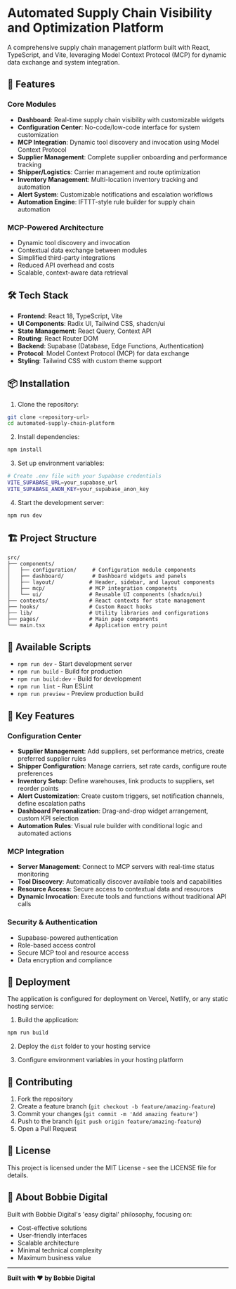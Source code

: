 # Automated Supply Chain Visibility and Optimization Platform

A comprehensive supply chain management platform built with React, TypeScript, and Vite, leveraging Model Context Protocol (MCP) for dynamic data exchange and system integration.

## 🚀 Features

### Core Modules
- **Dashboard**: Real-time supply chain visibility with customizable widgets
- **Configuration Center**: No-code/low-code interface for system customization
- **MCP Integration**: Dynamic tool discovery and invocation using Model Context Protocol
- **Supplier Management**: Complete supplier onboarding and performance tracking
- **Shipper/Logistics**: Carrier management and route optimization
- **Inventory Management**: Multi-location inventory tracking and automation
- **Alert System**: Customizable notifications and escalation workflows
- **Automation Engine**: IFTTT-style rule builder for supply chain automation

### MCP-Powered Architecture
- Dynamic tool discovery and invocation
- Contextual data exchange between modules
- Simplified third-party integrations
- Reduced API overhead and costs
- Scalable, context-aware data retrieval

## 🛠️ Tech Stack

- **Frontend**: React 18, TypeScript, Vite
- **UI Components**: Radix UI, Tailwind CSS, shadcn/ui
- **State Management**: React Query, Context API
- **Routing**: React Router DOM
- **Backend**: Supabase (Database, Edge Functions, Authentication)
- **Protocol**: Model Context Protocol (MCP) for data exchange
- **Styling**: Tailwind CSS with custom theme support

## 📦 Installation

1. Clone the repository:
```bash
git clone <repository-url>
cd automated-supply-chain-platform
```

2. Install dependencies:
```bash
npm install
```

3. Set up environment variables:
```bash
# Create .env file with your Supabase credentials
VITE_SUPABASE_URL=your_supabase_url
VITE_SUPABASE_ANON_KEY=your_supabase_anon_key
```

4. Start the development server:
```bash
npm run dev
```

## 🏗️ Project Structure

```
src/
├── components/
│   ├── configuration/     # Configuration module components
│   ├── dashboard/         # Dashboard widgets and panels
│   ├── layout/           # Header, sidebar, and layout components
│   ├── mcp/              # MCP integration components
│   └── ui/               # Reusable UI components (shadcn/ui)
├── contexts/             # React contexts for state management
├── hooks/                # Custom React hooks
├── lib/                  # Utility libraries and configurations
├── pages/                # Main page components
└── main.tsx              # Application entry point
```

## 🔧 Available Scripts

- `npm run dev` - Start development server
- `npm run build` - Build for production
- `npm run build:dev` - Build for development
- `npm run lint` - Run ESLint
- `npm run preview` - Preview production build

## 🌟 Key Features

### Configuration Center
- **Supplier Management**: Add suppliers, set performance metrics, create preferred supplier rules
- **Shipper Configuration**: Manage carriers, set rate cards, configure route preferences
- **Inventory Setup**: Define warehouses, link products to suppliers, set reorder points
- **Alert Customization**: Create custom triggers, set notification channels, define escalation paths
- **Dashboard Personalization**: Drag-and-drop widget arrangement, custom KPI selection
- **Automation Rules**: Visual rule builder with conditional logic and automated actions

### MCP Integration
- **Server Management**: Connect to MCP servers with real-time status monitoring
- **Tool Discovery**: Automatically discover available tools and capabilities
- **Resource Access**: Secure access to contextual data and resources
- **Dynamic Invocation**: Execute tools and functions without traditional API calls

### Security & Authentication
- Supabase-powered authentication
- Role-based access control
- Secure MCP tool and resource access
- Data encryption and compliance

## 🚀 Deployment

The application is configured for deployment on Vercel, Netlify, or any static hosting service:

1. Build the application:
```bash
npm run build
```

2. Deploy the `dist` folder to your hosting service

3. Configure environment variables in your hosting platform

## 🤝 Contributing

1. Fork the repository
2. Create a feature branch (`git checkout -b feature/amazing-feature`)
3. Commit your changes (`git commit -m 'Add amazing feature'`)
4. Push to the branch (`git push origin feature/amazing-feature`)
5. Open a Pull Request

## 📄 License

This project is licensed under the MIT License - see the LICENSE file for details.

## 🏢 About Bobbie Digital

Built with Bobbie Digital's 'easy digital' philosophy, focusing on:
- Cost-effective solutions
- User-friendly interfaces
- Scalable architecture
- Minimal technical complexity
- Maximum business value

---

**Built with ❤️ by Bobbie Digital**